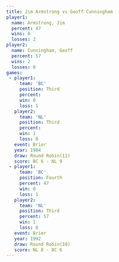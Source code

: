 ```yaml
---
title: Jim Armstrong vs Geoff Cunningham
player1:                 
  name: Armstrong, Jim   
  percent: 47            
  wins: 0                
  losses: 2              
player2:                 
  name: Cunningham, Geoff
  percent: 57            
  wins: 2                
  losses: 0              
games:
 - player1:         
     team: 'BC'     
     position: Third
     percent:       
     win: 0         
     loss: 1        
   player2:         
     team: 'NL'     
     position: Third
     percent:       
     win: 1         
     loss: 0        
   event: Brier         
   year: 1984           
   draw: Round Robin(11)
   score: BC 6 - NL 9   
 - player1:          
     team: 'BC'      
     position: Fourth
     percent: 47     
     win: 0          
     loss: 1         
   player2:         
     team: 'NL'     
     position: Third
     percent: 57    
     win: 1         
     loss: 0        
   event: Brier         
   year: 1992           
   draw: Round Robin(10)
   score: NL 8 - BC 6   
---
```

